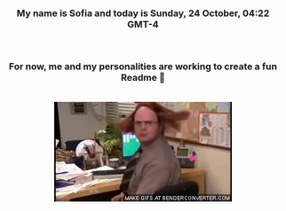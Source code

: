 


<div align="center">
<h3 >My name is Sofia and today is Sunday, 24 October, 04:22 GMT-4</h3><br>
<h3 >For now, me and my personalities are working to create a fun Readme 👋
</h3><br>
<img src='img/dwight.gif' alt='working...'/>
</div>

